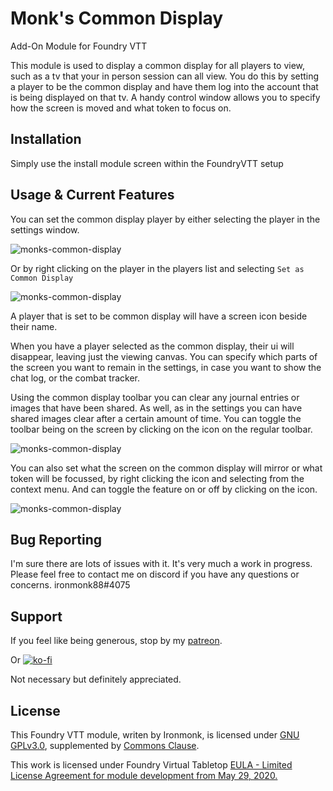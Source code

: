 # Monk's Common Display

Add-On Module for Foundry VTT

This module is used to display a common display for all players to view, such as a tv that your in person session can all view.
You do this by setting a player to be the common display and have them log into the account that is being displayed on that tv.
A handy control window allows you to specify how the screen is moved and what token to focus on.

## Installation

Simply use the install module screen within the FoundryVTT setup

## Usage & Current Features

You can set the common display player by either selecting the player in the settings window.

![monks-common-display](/screenshots/players.png)

Or by right clicking on the player in the players list and selecting `Set as Common Display`

![monks-common-display](/screenshots/player-list.png)

A player that is set to be common display will have a screen icon beside their name.

When you have a player selected as the common display, their ui will disappear, leaving just the viewing canvas. You can specify which parts of the screen you want to remain in the settings, in case you want to show the chat log, or the combat tracker.

Using the common display toolbar you can clear any journal entries or images that have been shared.
As well, as in the settings you can have shared images clear after a certain amount of time.
You can toggle the toolbar being on the screen by clicking on the icon on the regular toolbar.

![monks-common-display](/screenshots/toolbar.png)

You can also set what the screen on the common display will mirror or what token will be focussed, by right clicking the icon and selecting from the context menu.
And can toggle the feature on or off by clicking on the icon.

![monks-common-display](/screenshots/toolbar-menu.png)

## Bug Reporting

I'm sure there are lots of issues with it. It's very much a work in progress.
Please feel free to contact me on discord if you have any questions or concerns. ironmonk88#4075

## Support

If you feel like being generous, stop by my <a href="https://www.patreon.com/ironmonk">patreon</a>.

Or [![ko-fi](https://ko-fi.com/img/githubbutton_sm.svg)](https://ko-fi.com/R6R7BH5MT)

Not necessary but definitely appreciated.

## License

This Foundry VTT module, writen by Ironmonk, is licensed under [GNU GPLv3.0](https://www.gnu.org/licenses/gpl-3.0.en.html), supplemented by [Commons Clause](https://commonsclause.com/).

This work is licensed under Foundry Virtual Tabletop <a href="https://foundryvtt.com/article/license/">EULA - Limited License Agreement for module development from May 29, 2020.</a>
